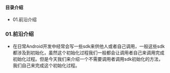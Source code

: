 #### 目录介绍
- 01.前沿介绍




### 01.前沿介绍
- 在日常Android开发中经常会写一些sdk来供他人或者自己调用，一般这些sdk都涉及到初始化，虽然这个初始化过程我们一般都会让调用者自己来调用完成初始化过程。但是今天我们来介绍一个不需要调用者调用sdk初始化的方法，我们自己来完成这个初始化过程。











